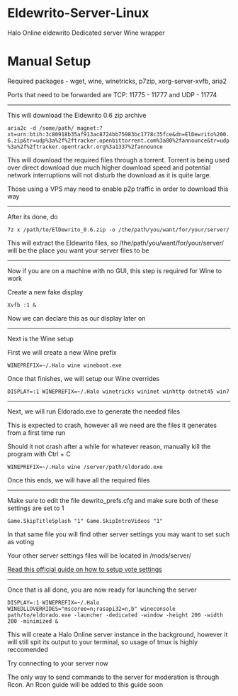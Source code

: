 # Eldewrito-Server-Linux
Halo Online eldewrito Dedicated server Wine wrapper



# Manual Setup

Required packages - wget, wine, winetricks, p7zip, xorg-server-xvfb, aria2

Ports that need to be forwarded are TCP: 11775 - 11777 and UDP - 11774

***

This will download the Eldewrito 0.6 zip archive

`aria2c -d /some/path/ magnet:?xt=urn:btih:3c80918b35af913ac8724bb75983bc1778c35fce&dn=ElDewrito%200.6.zip&tr=udp%3a%2f%2ftracker.openbittorrent.com%3a80%2fannounce&tr=udp%3a%2f%2ftracker.opentrackr.org%3a1337%2fannounce`

This will download the required files through a torrent. Torrent is being used over direct download due much higher download speed and potential network interruptions will not disturb the download as it is quite large.

Those using a VPS may need to enable p2p traffic in order to download this way

***

After its done, do 

`7z x /path/to/ElDewrito_0.6.zip -o /the/path/you/want/for/your/server/`

This will extract the Eldewrito files, so /the/path/you/want/for/your/server/ will be the place you want your server files to be

***

Now if you are on a machine with no GUI, this step is required for Wine to work

Create a new fake display

`Xvfb :1 &`

Now we can declare this as our display later on

***

Next is the Wine setup

First we will create a new Wine prefix

`WINEPREFIX=~/.Halo wine wineboot.exe`

Once that finishes, we will setup our Wine overrides

`DISPLAY=:1 WINEPREFIX=~/.Halo winetricks wininet winhttp dotnet45 win7`

***

Next, we will run Eldorado.exe to generate the needed files

This is expected to crash, however all we need are the files it generates from a first time run

Should it not crash after a while for whatever reason, manually kill the program with Ctrl + C

`WINEPREFIX=~/.Halo wine /server/path/eldorado.exe`

Once this ends, we will have all the required files

***

Make sure to edit the file dewrito_prefs.cfg and make sure both of these settings are set to 1

`Game.SkipTitleSplash "1"
Game.SkipIntroVideos "1"`

In that same file you will find other server settings you may want to set such as voting

Your other server settings files will be located in /mods/server/

[Read this official guide on how to setup vote settings](https://www.reddit.com/r/HaloOnline/comments/8dxl4y/dedicated_server_with_voting_howto_guide/)

***

Once that is all done, you are now ready for launching the server

 `DISPLAY=:1 WINEPREFIX=~/.Halo WINEDLLOVERRIDES="mscoree=n;rasapi32=n,b" wineconsole path/to/eldorado.exe -launcher -dedicated -window -height 200 -width 200 -minimized &`

This will create a Halo Online server instance in the background, however it will still spit its output to your terminal, so usage of tmux is highly reccomended

Try connecting to your server now

The only way to send commands to the server for moderation is through Rcon. An Rcon guide will be added to this guide soon
